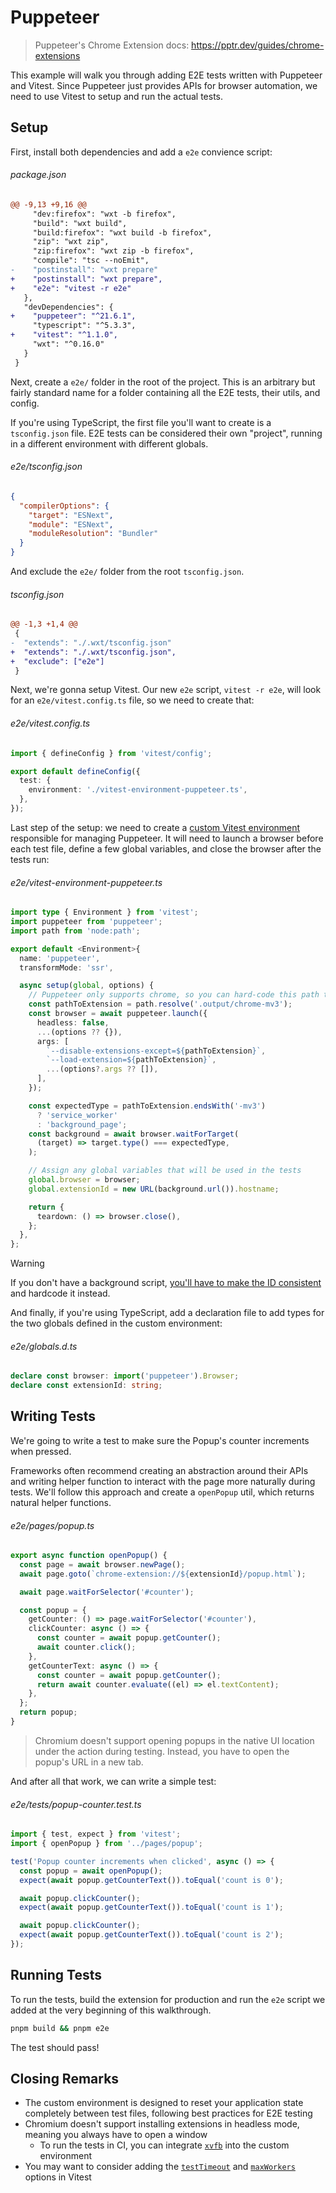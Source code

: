 <!-- Generated by scripts/generate-diffs.ts -->

# Puppeteer

> Puppeteer's Chrome Extension docs: https://pptr.dev/guides/chrome-extensions

This example will walk you through adding E2E tests written with Puppeteer and Vitest. Since Puppeteer just provides APIs for browser automation, we need to use Vitest to setup and run the actual tests.

## Setup

First, install both dependencies and add a `e2e` convience script:

###### package.json

```diff
@@ -9,13 +9,16 @@
     "dev:firefox": "wxt -b firefox",
     "build": "wxt build",
     "build:firefox": "wxt build -b firefox",
     "zip": "wxt zip",
     "zip:firefox": "wxt zip -b firefox",
     "compile": "tsc --noEmit",
-    "postinstall": "wxt prepare"
+    "postinstall": "wxt prepare",
+    "e2e": "vitest -r e2e"
   },
   "devDependencies": {
+    "puppeteer": "^21.6.1",
     "typescript": "^5.3.3",
+    "vitest": "^1.1.0",
     "wxt": "^0.16.0"
   }
 }
```

Next, create a `e2e/` folder in the root of the project. This is an arbitrary but fairly standard name for a folder containing all the E2E tests, their utils, and config.

If you're using TypeScript, the first file you'll want to create is a `tsconfig.json` file. E2E tests can be considered their own "project", running in a different environment with different globals.

###### e2e/tsconfig.json

```json
{
  "compilerOptions": {
    "target": "ESNext",
    "module": "ESNext",
    "moduleResolution": "Bundler"
  }
}
```

And exclude the `e2e/` folder from the root `tsconfig.json`.

###### tsconfig.json

```diff
@@ -1,3 +1,4 @@
 {
-  "extends": "./.wxt/tsconfig.json"
+  "extends": "./.wxt/tsconfig.json",
+  "exclude": ["e2e"]
 }
```

Next, we're gonna setup Vitest. Our new `e2e` script, `vitest -r e2e`, will look for an `e2e/vitest.config.ts` file, so we need to create that:

###### e2e/vitest.config.ts

```ts
import { defineConfig } from 'vitest/config';

export default defineConfig({
  test: {
    environment: './vitest-environment-puppeteer.ts',
  },
});
```

Last step of the setup: we need to create a [custom Vitest environment](https://vitest.dev/guide/environment.html#custom-environment) responsible for managing Puppeteer. It will need to launch a browser before each test file, define a few global variables, and close the browser after the tests run:

###### e2e/vitest-environment-puppeteer.ts

```ts
import type { Environment } from 'vitest';
import puppeteer from 'puppeteer';
import path from 'node:path';

export default <Environment>{
  name: 'puppeteer',
  transformMode: 'ssr',

  async setup(global, options) {
    // Puppeteer only supports chrome, so you can hard-code this path to any chromium output
    const pathToExtension = path.resolve('.output/chrome-mv3');
    const browser = await puppeteer.launch({
      headless: false,
      ...(options ?? {}),
      args: [
        `--disable-extensions-except=${pathToExtension}`,
        `--load-extension=${pathToExtension}`,
        ...(options?.args ?? []),
      ],
    });

    const expectedType = pathToExtension.endsWith('-mv3')
      ? 'service_worker'
      : 'background_page';
    const background = await browser.waitForTarget(
      (target) => target.type() === expectedType,
    );

    // Assign any global variables that will be used in the tests
    global.browser = browser;
    global.extensionId = new URL(background.url()).hostname;

    return {
      teardown: () => browser.close(),
    };
  },
};
```

> [!Warning]
> If you don't have a background script, [you'll have to make the ID consistent](https://developer.chrome.com/docs/extensions/reference/manifest/key) and hardcode it instead.

And finally, if you're using TypeScript, add a declaration file to add types for the two globals defined in the custom environment:

###### e2e/globals.d.ts

```ts
declare const browser: import('puppeteer').Browser;
declare const extensionId: string;
```

## Writing Tests

We're going to write a test to make sure the Popup's counter increments when pressed.

Frameworks often recommend creating an abstraction around their APIs and writing helper function to interact with the page more naturally during tests. We'll follow this approach and create a `openPopup` util, which returns natural helper functions.

###### e2e/pages/popup.ts

```ts
export async function openPopup() {
  const page = await browser.newPage();
  await page.goto(`chrome-extension://${extensionId}/popup.html`);

  await page.waitForSelector('#counter');

  const popup = {
    getCounter: () => page.waitForSelector('#counter'),
    clickCounter: async () => {
      const counter = await popup.getCounter();
      await counter.click();
    },
    getCounterText: async () => {
      const counter = await popup.getCounter();
      return await counter.evaluate((el) => el.textContent);
    },
  };
  return popup;
}
```

> Chromium doesn't support opening popups in the native UI location under the action during testing. Instead, you have to open the popup's URL in a new tab.

And after all that work, we can write a simple test:

###### e2e/tests/popup-counter.test.ts

```ts
import { test, expect } from 'vitest';
import { openPopup } from '../pages/popup';

test('Popup counter increments when clicked', async () => {
  const popup = await openPopup();
  expect(await popup.getCounterText()).toEqual('count is 0');

  await popup.clickCounter();
  expect(await popup.getCounterText()).toEqual('count is 1');

  await popup.clickCounter();
  expect(await popup.getCounterText()).toEqual('count is 2');
});
```

## Running Tests

To run the tests, build the extension for production and run the `e2e` script we added at the very beginning of this walkthrough.

```sh
pnpm build && pnpm e2e
```

The test should pass!

## Closing Remarks

- The custom environment is designed to reset your application state completely between test files, following best practices for E2E testing
- Chromium doesn't support installing extensions in headless mode, meaning you always have to open a window
  - To run the tests in CI, you can integrate [`xvfb`](https://www.npmjs.com/package/xvfb) into the custom environment
- You may want to consider adding the [`testTimeout`](https://vitest.dev/config/#testtimeout) and [`maxWorkers`](https://vitest.dev/config/#maxworkers) options in Vitest
